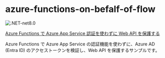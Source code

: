 # azure-functions-on-befalf-of-flow

![.NET-net8.0](https://img.shields.io/badge/.NET-net8.0-green)

[Azure Functions で Azure App Service 認証を使わずに Web API を保護する](https://zenn.dev/karamem0/articles/2025_07_02_180000)

Azure Functions で Azure App Service の認証機能を使わずに、Azure AD (Entra ID) のアクセストークンを検証し、Web API を保護するサンプルです。  
